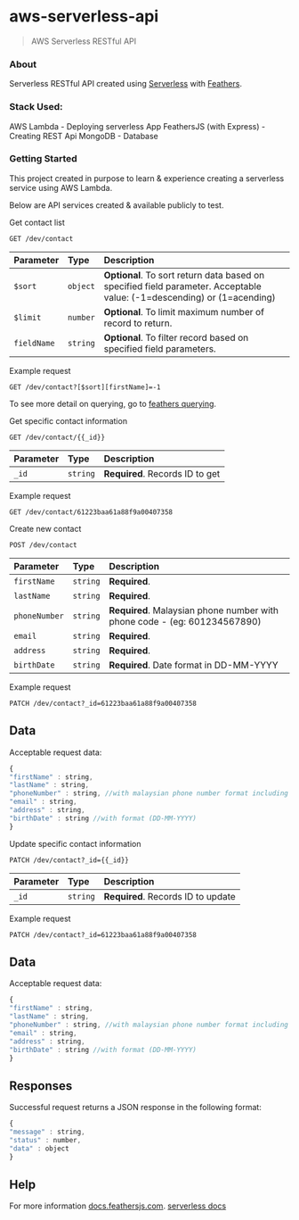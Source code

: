 # aws-serverless-api

> AWS Serverless RESTful API

### About

Serverless RESTful API created using [Serverless](https://www.serverless.com/framework/docs/getting-started) with [Feathers](http://feathersjs.com).
  

### Stack Used:

AWS Lambda - Deploying serverless App
FeathersJS (with Express) - Creating REST Api
MongoDB - Database
 

### Getting Started

This project created in purpose to learn & experience creating a serverless service using AWS Lambda.

Below are API services created & available publicly to test.


Get contact list

```http
GET /dev/contact
```
| Parameter | Type | Description |
| :--- | :--- | :--- |
| `$sort` | `object` | **Optional**. To sort return data based on specified field parameter. Acceptable value: (-1=descending) or (1=acending) |
| `$limit` | `number` | **Optional**. To limit maximum number of record to return. |
| `fieldName` | `string` | **Optional**. To filter record based on specified field parameters. |

Example request
```http
GET /dev/contact?[$sort][firstName]=-1
```

To see more detail on querying, go to [feathers querying](https://docs.feathersjs.com/api/databases/querying.html).


Get specific contact information

```http
GET /dev/contact/{{_id}}
```
| Parameter | Type | Description |
| :--- | :--- | :--- |
| `_id` | `string` | **Required**. Records ID to get |

Example request
```http
GET /dev/contact/61223baa61a88f9a00407358
```

Create new contact

```http
POST /dev/contact
```
| Parameter | Type | Description |
| :--- | :--- | :--- |
| `firstName` | `string` | **Required**. |
| `lastName` | `string` | **Required**. |
| `phoneNumber` | `string` | **Required**. Malaysian phone number with phone code - (eg: 601234567890) |
| `email` | `string` | **Required**.  |
| `address` | `string` | **Required**. |
| `birthDate` | `string` | **Required**. Date format in DD-MM-YYYY |

Example request
```http
PATCH /dev/contact?_id=61223baa61a88f9a00407358
```

## Data

Acceptable request data: 

```javascript
{
"firstName" : string,
"lastName" : string,
"phoneNumber" : string, //with malaysian phone number format including phone code,
"email" : string,
"address" : string,
"birthDate" : string //with format (DD-MM-YYYY)
}
```

Update specific contact information

```http
PATCH /dev/contact?_id={{_id}}
```
| Parameter | Type | Description |
| :--- | :--- | :--- |
| `_id` | `string` | **Required**. Records ID to update |

Example request
```http
PATCH /dev/contact?_id=61223baa61a88f9a00407358
```

## Data

Acceptable request data: 

```javascript
{
"firstName" : string,
"lastName" : string,
"phoneNumber" : string, //with malaysian phone number format including phone code,
"email" : string,
"address" : string,
"birthDate" : string //with format (DD-MM-YYYY)
}
```

## Responses
Successful request returns a JSON response in the following format:
```javascript
{
"message" : string,
"status" : number,
"data" : object
}
```
## Help

For more information
[docs.feathersjs.com](http://docs.feathersjs.com).
[serverless docs](https://www.serverless.com/framework/docs/guides/)